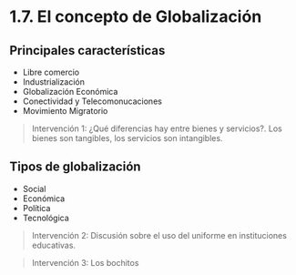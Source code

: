 # 1.7. El concepto de Globalización
## Principales características
- Libre comercio
- Industrialización
- Globalización Económica
- Conectividad y Telecomonucaciones
- Movimiento Migratorio

> Intervención 1: ¿Qué diferencias hay entre bienes y servicios?. Los bienes son tangibles, los servicios son intangibles.

## Tipos de globalización
- Social
- Económica
- Política
- Tecnológica

> Intervención 2: Discusión sobre el uso del uniforme en instituciones educativas.

> Intervención 3: Los bochitos